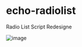 # echo-radiolist
Radio List Script Redesigne


![image](https://github.com/user-attachments/assets/5426cd50-103a-41f7-9eec-abb7a9a64fe6)

